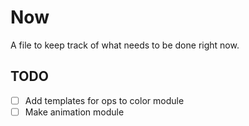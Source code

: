 # Now

A file to keep track of what needs to be done right now.

## TODO

* [ ] Add templates for ops to color module
* [ ] Make animation module
